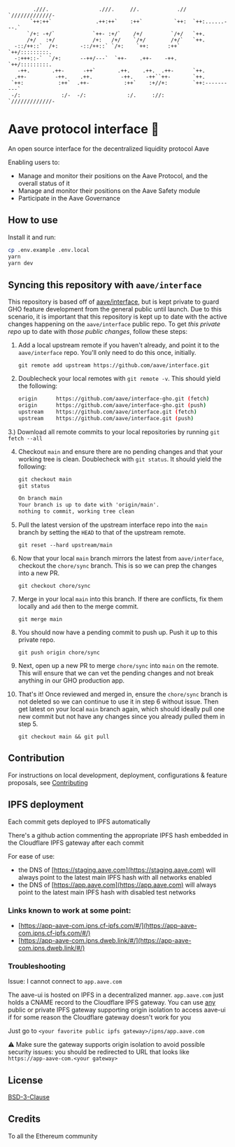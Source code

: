 ```
        .///.                .///.     //.            .//  `/////////////-
       `++:++`              .++:++`    :++`          `++:  `++:......---.`
      `/+: -+/`            `++- :+/`    /+/         `/+/   `++.
      /+/   :+/            /+:   /+/    `/+/        /+/`   `++.
  -::/++::`  /+:       -::/++::` `/+:    `++:      :++`    `++/:::::::::.
  -:+++::-`  `/+:      --++/---`  `++-    .++-    -++.     `++/:::::::::.
   -++.       .++-      -++`       .++.    .++.  .++-      `++.
  .++-         -++.    .++.         -++.    -++``++-       `++.
 `++:           :++`  .++-           :++`    :+//+:        `++:----------`
 -/:             :/-  -/:             :/.     ://:         `/////////////-
```

# Aave protocol interface :ghost:

An open source interface for the decentralized liquidity protocol Aave

Enabling users to:

- Manage and monitor their positions on the Aave Protocol, and the overall status of it
- Manage and monitor their positions on the Aave Safety module
- Participate in the Aave Governance

## How to use

Install it and run:

```sh
cp .env.example .env.local
yarn
yarn dev
```

## Syncing this repository with `aave/interface`

This repository is based off of [aave/interface](https://github.com/aave/interface), but is kept private to guard GHO feature development from the general public until launch. Due to this scenario, it is important that this repository is kept up to date with the active changes happening on the `aave/interface` public repo. To get _this private repo_ up to date with _those public changes_, follow these steps:

1. Add a local upstream remote if you haven't already, and point it to the `aave/interface` repo. You'll only need to do this once, initially.

   `git remote add upstream https://github.com/aave/interface.git`

2. Doublecheck your local remotes with `git remote -v`. This should yield the following:

   ```sh
   origin      https://github.com/aave/interface-gho.git (fetch)
   origin      https://github.com/aave/interface-gho.git (push)
   upstream    https://github.com/aave/interface.git (fetch)
   upstream    https://github.com/aave/interface.git (push)
   ```

3.) Download all remote commits to your local repositories by running `git fetch --all`

4. Checkout `main` and ensure there are no pending changes and that your working tree is clean. Doublecheck with `git status`. It should yield the following:

   ```txt
   git checkout main
   git status

   On branch main
   Your branch is up to date with 'origin/main'.
   nothing to commit, working tree clean
   ```

5. Pull the latest version of the upstream interface repo into the `main` branch by setting the `HEAD` to that of the upstream remote.

   `git reset --hard upstream/main`

6. Now that your local `main` branch mirrors the latest from `aave/interface`, checkout the `chore/sync` branch. This is so we can prep the changes into a new PR.

   `git checkout chore/sync`

7. Merge in your local `main` into this branch. If there are conflicts, fix them locally and `add` then to the merge commit.

   `git merge main`

8. You should now have a pending commit to push up. Push it up to this private repo.

   `git push origin chore/sync`

9. Next, open up a new PR to merge `chore/sync` into `main` on the remote. This will ensure that we can vet the pending changes and not break anything in our GHO production app.

10. That's it! Once reviewed and merged in, ensure the `chore/sync` branch is not deleted so we can continue to use it in step 6 without issue. Then get latest on your local `main` branch again, which should ideally pull one new commit but not have any changes since you already pulled them in step 5.

    `git checkout main && git pull`

## Contribution

For instructions on local development, deployment, configurations & feature proposals, see [Contributing](./CONTRIBUTING.md)

## IPFS deployment

Each commit gets deployed to IPFS automatically

There's a github action commenting the appropriate IPFS hash embedded in the Cloudflare IPFS gateway after each commit

For ease of use:

- the DNS of [https://staging.aave.com](https://staging.aave.com) will always point to the latest main IPFS hash with all networks enabled
- the DNS of [https://app.aave.com](https://app.aave.com) will always point to the latest main IPFS hash with disabled test networks

### Links known to work at some point:

- [https://app-aave-com.ipns.cf-ipfs.com/#/](https://app-aave-com.ipns.cf-ipfs.com/#/)
- [https://app-aave-com.ipns.dweb.link/#/](https://app-aave-com.ipns.dweb.link/#/)

### Troubleshooting

Issue: I cannot connect to `app.aave.com`

The aave-ui is hosted on IPFS in a decentralized manner. `app.aave.com` just holds a CNAME record to the Cloudflare IPFS gateway. You can use [any](https://ipfs.github.io/public-gateway-checker/) public or private IPFS gateway supporting origin isolation to access aave-ui if for some reason the Cloudflare gateway doesn't work for you

Just go to `<your favorite public ipfs gateway>/ipns/app.aave.com`

⚠️ Make sure the gateway supports origin isolation to avoid possible security issues: you should be redirected to URL that looks like `https://app-aave-com.<your gateway>`

## License

[BSD-3-Clause](./LICENSE.md)

## Credits

To all the Ethereum community
